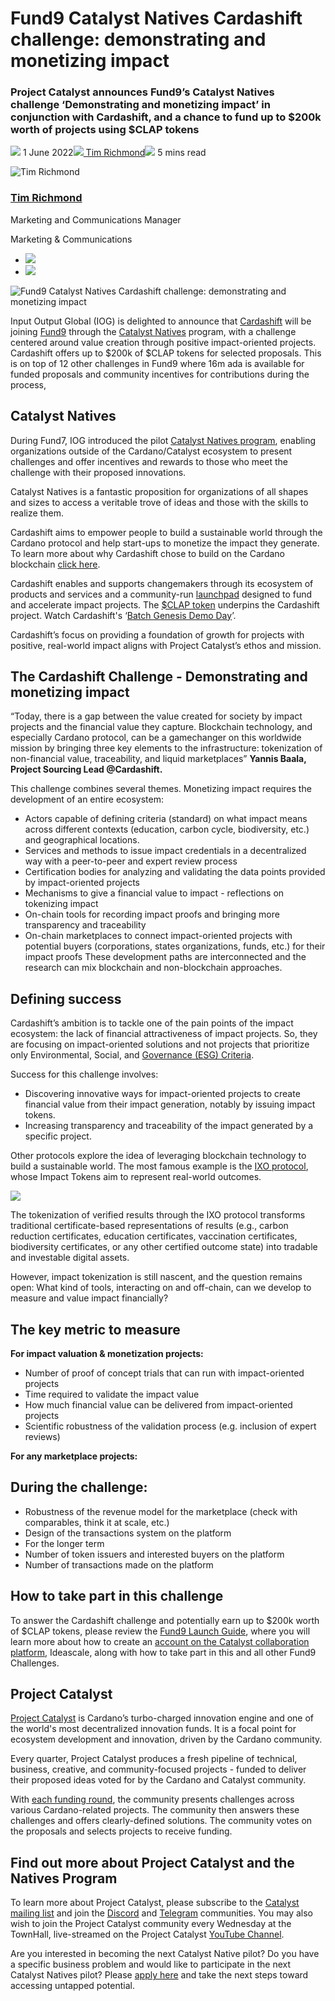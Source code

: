# Fund9 Catalyst Natives Cardashift challenge: demonstrating and monetizing impact
### **Project Catalyst announces Fund9’s Catalyst Natives challenge ‘Demonstrating and monetizing impact’ in conjunction with Cardashift, and a chance to fund up to $200k worth of projects using $CLAP tokens**
![](img/2022-06-01-fund9-catalyst-natives-cardashift-challenge-demonstrating-and-monetizing-impact.002.png) 1 June 2022![](img/2022-06-01-fund9-catalyst-natives-cardashift-challenge-demonstrating-and-monetizing-impact.002.png)[ Tim Richmond](/en/blog/authors/tim-richmond/page-1/)![](img/2022-06-01-fund9-catalyst-natives-cardashift-challenge-demonstrating-and-monetizing-impact.003.png) 5 mins read

![Tim Richmond](img/2022-06-01-fund9-catalyst-natives-cardashift-challenge-demonstrating-and-monetizing-impact.004.png)[](/en/blog/authors/tim-richmond/page-1/)
### [**Tim Richmond**](/en/blog/authors/tim-richmond/page-1/)
Marketing and Communications Manager

Marketing & Communications

- ![](img/2022-06-01-fund9-catalyst-natives-cardashift-challenge-demonstrating-and-monetizing-impact.005.png)[](mailto:tim.richmond@iohk.io "Email")
- ![](img/2022-06-01-fund9-catalyst-natives-cardashift-challenge-demonstrating-and-monetizing-impact.006.png)[](https://www.linkedin.com/in/tim--richmond/ "LinkedIn")

![Fund9 Catalyst Natives Cardashift challenge: demonstrating and monetizing impact](img/2022-06-01-fund9-catalyst-natives-cardashift-challenge-demonstrating-and-monetizing-impact.007.jpeg)

Input Output Global (IOG) is delighted to announce that [Cardashift](https://cardashift.com) will be joining [Fund9](https://bit.ly/Fund9-Launch-Guide) through the [Catalyst Natives](https://iohk.io/en/blog/posts/2021/11/10/introducing-catalyst-natives-how-any-business-can-leverage-the-cardano-innovation-engine) program, with a challenge centered around value creation through positive impact-oriented projects. Cardashift offers up to $200k of $CLAP tokens for selected proposals. This is on top of 12 other challenges in Fund9 where 16m ada is available for funded proposals and community incentives for contributions during the process, 
## **Catalyst Natives**
During Fund7, IOG introduced the pilot [Catalyst Natives program](https://iohk.io/en/blog/posts/2021/11/10/introducing-catalyst-natives-how-any-business-can-leverage-the-cardano-innovation-engine), enabling organizations outside of the Cardano/Catalyst ecosystem to present challenges and offer incentives and rewards to those who meet the challenge with their proposed innovations. 

Catalyst Natives is a fantastic proposition for organizations of all shapes and sizes to access a veritable trove of ideas and those with the skills to realize them. 

Cardashift aims to empower people to build a sustainable world through the Cardano protocol and help start-ups to monetize the impact they generate. To learn more about why Cardashift chose to build on the Cardano blockchain [click here](https://cardashift.medium.com/the-3-reasons-why-we-choose-cardano-to-maximize-our-impact-28b2e914e894).

Cardashift enables and supports changemakers through its ecosystem of products and services and a community-run [launchpad](https://cardashift.com/launchpad) designed to fund and accelerate impact projects. The [$CLAP token](https://cardashift.com/tokenomics) underpins the Cardashift project. Watch Cardashift's ‘[Batch Genesis Demo Day](https://youtu.be/nSt465KIT_I)’.

Cardashift’s focus on providing a foundation of growth for projects with positive, real-world impact aligns with Project Catalyst’s ethos and mission.
## **The Cardashift Challenge - Demonstrating and monetizing impact**
“Today, there is a gap between the value created for society by impact projects and the financial value they capture. Blockchain technology, and especially Cardano protocol, can be a gamechanger on this worldwide mission by bringing three key elements to the infrastructure: tokenization of non-financial value, traceability, and liquid marketplaces” **Yannis Baala, Project Sourcing Lead @Cardashift.**

This challenge combines several themes. Monetizing impact requires the development of an entire ecosystem:

- Actors capable of defining criteria (standard) on what impact means across different contexts (education, carbon cycle, biodiversity, etc.) and geographical locations.
- Services and methods to issue impact credentials in a decentralized way with a peer-to-peer and expert review process
- Certification bodies for analyzing and validating the data points provided by impact-oriented projects
- Mechanisms to give a financial value to impact - reflections on tokenizing impact
- On-chain tools for recording impact proofs and bringing more transparency and traceability
- On-chain marketplaces to connect impact-oriented projects with potential buyers (corporations, states organizations, funds, etc.) for their impact proofs These development paths are interconnected and the research can mix blockchain and non-blockchain approaches.
## **Defining success**
Cardashift’s ambition is to tackle one of the pain points of the impact ecosystem: the lack of financial attractiveness of impact projects. So, they are focusing on impact-oriented solutions and not projects that prioritize only Environmental, Social, and [Governance (ESG) Criteria](https://www.investopedia.com/terms/e/environmental-social-and-governance-esg-criteria.asp#:~:text=Environmental%2C%20social%2C%20and%20governance%20\(ESG\)%20criteria%20are%20a,addressing%20climate%20change%2C%20for%20example.). 

Success for this challenge involves:

- Discovering innovative ways for impact-oriented projects to create financial value from their impact generation, notably by issuing impact tokens. 
- Increasing transparency and traceability of the impact generated by a specific project. 

Other protocols explore the idea of leveraging blockchain technology to build a sustainable world. The most famous example is the [IXO protocol](https://www.ixo.world/protocols), whose Impact Tokens aim to represent real-world outcomes.

![](img/2022-06-01-fund9-catalyst-natives-cardashift-challenge-demonstrating-and-monetizing-impact.008.png)

The tokenization of verified results through the IXO protocol transforms traditional certificate-based representations of results (e.g., carbon reduction certificates, education certificates, vaccination certificates, biodiversity certificates, or any other certified outcome state) into tradable and investable digital assets. 

However, impact tokenization is still nascent, and the question remains open: What kind of tools, interacting on and off-chain, can we develop to measure and value impact financially?
## **The key metric to measure**
**For impact valuation & monetization projects:**

- Number of proof of concept trials that can run with impact-oriented projects
- Time required to validate the impact value 
- How much financial value can be delivered from impact-oriented projects 
- Scientific robustness of the validation process (e.g. inclusion of expert reviews)

**For any marketplace projects:**
## **During the challenge:**
- Robustness of the revenue model for the marketplace (check with comparables, think it at scale, etc.)
- Design of the transactions system on the platform
- For the longer term
- Number of token issuers and interested buyers on the platform
- Number of transactions made on the platform
## **How to take part in this challenge**
To answer the Cardashift challenge and potentially earn up to $200k worth of $CLAP tokens, please review the [Fund9 Launch Guide](https://bit.ly/Fund9-Launch-Guide), where you will learn more about how to create an [account on the Catalyst collaboration platform](https://cardano.ideascale.com/), Ideascale, along with how to take part in this and all other Fund9 Challenges.
## **Project Catalyst**
[Project Catalyst](https://iohk.io/en/blog/posts/2021/02/12/our-million-dollar-baby-project-catalyst) is Cardano’s turbo-charged innovation engine and one of the world's most decentralized innovation funds. It is a focal point for ecosystem development and innovation, driven by the Cardano community.

Every quarter, Project Catalyst produces a fresh pipeline of technical, business, creative, and community-focused projects - funded to deliver their proposed ideas voted for by the Cardano and Catalyst community.

With [each funding round](https://docs.google.com/spreadsheets/d/1bfnWFa94Y7Zj0G7dtpo9W1nAYGovJbswipxiHT4UE3g/edit#gid=938310766), the community presents challenges across various Cardano-related projects. The community then answers these challenges and offers clearly-defined solutions. The community votes on the proposals and selects projects to receive funding.
## **Find out more about Project Catalyst and the Natives Program**
To learn more about Project Catalyst, please subscribe to the [Catalyst mailing list](https://bit.ly/3dSZJvx) and join the [Discord](https://discord.gg/2RnUtK8) and [Telegram](https://t.me/cardanocatalyst) communities. You may also wish to join the Project Catalyst community every Wednesday at the TownHall, live-streamed on the Project Catalyst [YouTube Channel](https://www.youtube.com/playlist?list=PLnPTB0CuBOByRhpTUdALq4J89m_h7QqLk). 

Are you interested in becoming the next Catalyst Native pilot? Do you have a specific business problem and would like to participate in the next Catalyst Natives pilot? Please [apply here](https://forms.gle/BA8LmtrAWWmHHcY59) and take the next steps toward accessing untapped potential.
